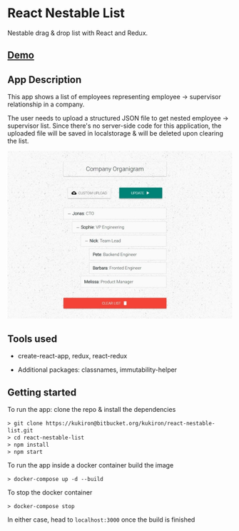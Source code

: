 # React Nestable List

Nestable drag & drop list with React and Redux.

## **[Demo](https://react-nestable-list.herokuapp.com/)**

## App Description

This app shows a list of employees representing employee -> supervisor relationship in a company.

The user needs to upload a structured JSON file to get nested employee -> supervisor list. Since there's no server-side code for this application, the uploaded file will be saved in localstorage & will be deleted upon clearing the list.

![react-nestable-list](public/assets/images/react-nestable-list.jpg)

## Tools used

- create-react-app, redux, react-redux

- Additional packages: classnames, immutability-helper

## Getting started

To run the app: clone the repo & install the dependencies

```shell
> git clone https://kukiron@bitbucket.org/kukiron/react-nestable-list.git
> cd react-nestable-list
> npm install
> npm start
```

To run the app inside a docker container build the image

```shell
> docker-compose up -d --build
```

To stop the docker container

```shell
> docker-compose stop
```

In either case, head to `localhost:3000` once the build is finished
